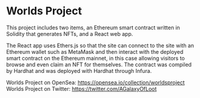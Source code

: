 # Worlds Project

This project includes two items, an Ethereum smart contract written in Solidity that generates NFTs, and a React web app.

The React app uses Ethers.js so that the site can connect to the site with an Ethereum wallet such as MetaMask and then interact with the deployed smart contract on the Ethereum mainnet, in this case allowing visitors to browse and even claim an NFT for themselves. The contract was compiled by Hardhat and was deployed with Hardhat through Infura.

Worlds Project on OpenSea: https://opensea.io/collection/worldsproject
Worlds Project on Twitter: https://twitter.com/AGalaxyOfLoot

